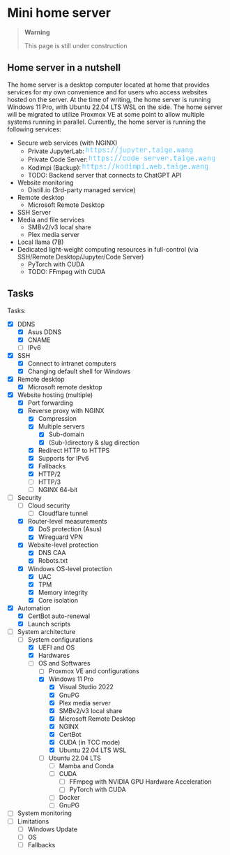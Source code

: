 # Mini home server

> **Warning**
>
> This page is still under construction

## Home server in a nutshell

The home server is a desktop computer located at home that provides services for my own convenience and for users who access websites hosted on the server. At the time of writing, the home server is running Windows 11 Pro, with Ubuntu 22.04 LTS WSL on the side. The home server will be migrated to utilize Proxmox VE at some point to allow multiple systems running in parallel. Currently, the home server is running the following services:

- Secure web services (with NGINX)
  - Private JupyterLab: <img alt="Jupyter" style="height:1rem" src="./misc/svg/jupyter.svg" />
  - Private Code Server: <img alt="Code server" style="height:1rem" src="./misc/svg/code-server.svg" />
  - Kodimpi (Backup): <img alt="Kodimpi" style="height:1rem" src="./misc/svg/kodimpi.svg" />
  - TODO: Backend server that connects to ChatGPT API
- Website monitoring
  - Distill.io (3rd-party managed service)
- Remote desktop
  - Microsoft Remote Desktop
- SSH Server
- Media and file services
  - SMBv2/v3 local share
  - Plex media server
- Local llama (7B)
- Dedicated light-weight computing resources in full-control (via SSH/Remote Desktop/Jupyter/Code Server)
  - PyTorch with CUDA
  - TODO: FFmpeg with CUDA

## Tasks

Tasks:

- [X] DDNS
  - [X] Asus DDNS
  - [X] CNAME
  - [ ] IPv6
- [X] SSH
  - [X] Connect to intranet computers
  - [X] Changing default shell for Windows
- [X] Remote desktop
  - [X] Microsoft remote desktop
- [X] Website hosting (multiple)
  - [X] Port forwarding
  - [X] Reverse proxy with NGINX
    - [X] Compression
    - [X] Multiple servers
      - [X] Sub-domain
      - [X] (Sub-)directory & slug direction
    - [X] Redirect HTTP to HTTPS
    - [X] Supports for IPv6
    - [X] Fallbacks
    - [X] HTTP/2
    - [ ] HTTP/3
    - [ ] NGINX 64-bit
- [ ] Security
  - [ ] Cloud security
    - [ ] Cloudflare tunnel
  - [X] Router-level measurements
    - [X] DoS protection (Asus)
    - [X] Wireguard VPN
  - [X] Website-level protection
    - [X] DNS CAA
    - [X] Robots.txt
  - [X] Windows OS-level protection
    - [X] UAC
    - [X] TPM
    - [X] Memory integrity
    - [X] Core isolation
- [X] Automation
  - [X] CertBot auto-renewal
  - [X] Launch scripts
- [ ] System architecture
  - [ ] System configurations
    - [X] UEFI and OS
    - [X] Hardwares
    - [ ] OS and Softwares
      - [ ] Proxmox VE and configurations
      - [X] Windows 11 Pro
        - [X] Visual Studio 2022
        - [X] GnuPG
        - [X] Plex media server
        - [X] SMBv2/v3 local share
        - [X] Microsoft Remote Desktop
        - [X] NGINX
        - [X] CertBot
        - [X] CUDA (in TCC mode)
        - [X] Ubuntu 22.04 LTS WSL
      - [ ] Ubuntu 22.04 LTS
        - [ ] Mamba and Conda
        - [ ] CUDA
          - [ ] FFmpeg with NVIDIA GPU Hardware Acceleration
          - [ ] PyTorch with CUDA
        - [ ] Docker
        - [ ] GnuPG
- [ ] System monitoring
- [ ] Limitations
  - [ ] Windows Update
  - [ ] OS
  - [ ] Fallbacks
